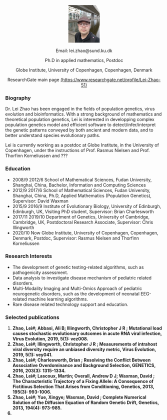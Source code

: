 <div align="center">
  <img src="LeiZhao-mod.jpg" style="display: inline-block; width: 20%"/>
  <p>Email: lei.zhao@sund.ku.dk</p>
  <p>Ph.D in applied mathematics, Postdoc</p>
  <p>Globe Institute, University of Copenhagen, Copenhagen, Denmark</p>
  <p>ResearchGate main page <a href='https://www.researchgate.net/profile/Lei-Zhao-51'>(https://www.researchgate.net/profile/Lei-Zhao-51)</a> </p>
</div>

### Biography

Dr. Lei Zhao has been engaged in the fields of population genetics, virus evolution and bioinformatics. With a strong background of mathematics and theoretical population genetics, Lei is interested in developping complex population genetics model and efficient software to detect/infer/interpret the genetic patterns conveyed by both ancient and modern data, and to better understand species evolutionary paths. 

Lei is currently working as a postdoc at Globe Institute, in the University of Copenhagen, under the instructions of Prof. Rasmus Nielsen and Prof. Thorfinn Korneliussen and ???

### Education

- 2008/9	2012/6	School of Mathematical Sciences, Fudan University, Shanghai, China,	Bachelor,	Information and Computing Sciences
- 2012/9	2017/6	School of Mathematical Sciences, Fudan University, Shanghai, China,	Ph.D, Applied Mathematics (Population Genetics), Supervisor: David Waxman
- 2015/9  2016/9  Institute of Evolutionary Biology, University of Edinburgh, Edinburgh, UK, Visiting PhD student, Supervisor: Brian Charlesworth
- 2017/11 2019/10 Department of Genetics, University of Cambridge, Cambridge, UK, Postdoctoral Research Associate, Supervisor: Chris Illingworth
- 2020/10 Now Globe Institute, University of Copenhagen, Copenhagen, Denmark, Postdoc, Supervisor: Rasmus Nielsen and Thorfinn Korneliussen

### Research Interests

- The development of genetic testing-related algorithms, such as pathogenicity assessment. 
- Data analysis to investigate disease mechanism of pediatric related disorders.
- Multi-Modality Imaging and Multi-Omics Approach of pediatric neurogenetic disorders, such as the development of neonatal EEG-related machine learning algorithms. 
- Rare disease related technology support and education.

### Selected publications

1.  <b>Zhao, Lei#<b>; Abbasi, Ali B; Illingworth, Christopher J R ; Mutational load causes stochastic evolutionary outcomes in acute RNA viral infection, Virus Evolution, 2019, 5(1): vez008.
2.  <b>Zhao, Lei#<b>; Illingworth, Christopher J R ; Measurements of intrahost viral diversity require an unbiased diversity metric, Virus Evolution, 2019, 5(1): vey041.
3.  <b>Zhao, Lei#<b>; Charlesworth, Brian ; Resolving the Conflict Between Associative Overdominance and Background Selection, GENETICS, 2016, 203(3): 1315-1334.
4.  <b>Zhao, Lei#<b>; Lascoux, Martin; Overall, Andrew D J; Waxman, David ; The Characteristic Trajectory of a Fixing Allele: A Consequence of Fictitious Selection That Arises from Conditioning, Genetics, 2013, 195(3): 993-1006.
5.  <b>Zhao, Lei#<b>; Yue, Xingye; Waxman, David ; Complete Numerical Solution of the Diffusion Equation of Random Genetic Drift, Genetics, 2013, 194(4): 973-985.
6.  
